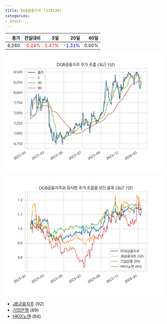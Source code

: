 ```yaml
---
title: DGB금융지주 (139130)
categories:
- Stock
---
```


|종가|전일대비|5일|20일|60일|
|---:|-------:|--:|---:|---:|
|8,260|<span style="color: red">0.24%</span>|<span style="color: red">1.47%</span>|<span style="color: blue">-1.31%</span>|0.00%|


<!-- more -->

![139130](/assets/images/stock/139130.png)

![139130](/assets/images/stock/139130_sim.png)

- [JB금융지주](/175330/) (92)
- [기업은행](/024110/) (89)
- [HK이노엔](//195940/) (84)